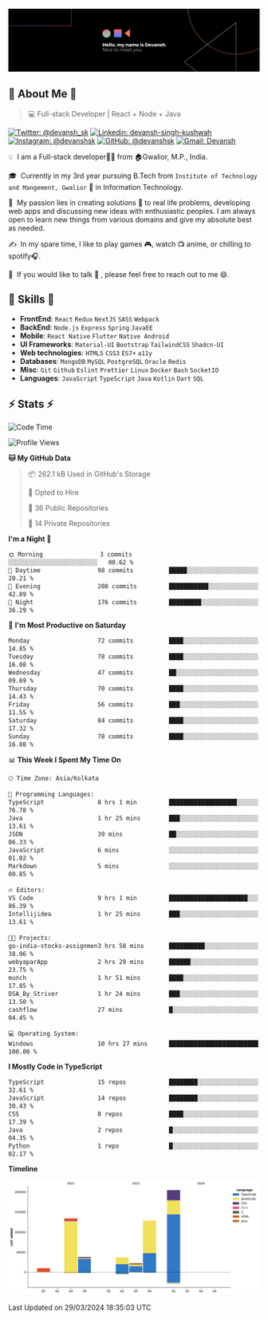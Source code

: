 ![Banner](./Devansh%20Singh%20Banner.png)

## 👋 About Me 👋

> 💻 Full-stack Developer | React + Node + Java

[![Twitter: @devansh_sk](https://img.shields.io/twitter/follow/devansh_sk?style=social)](https://twitter.com/devansh_sk)
[![Linkedin: devansh-singh-kushwah](https://img.shields.io/badge/-Devansh%20Singh%20Kushwah-blue?style=flat-square&logo=Linkedin&logoColor=white&link=https://www.linkedin.com/in/devanshsk/)](https://www.linkedin.com/in/devanshsk/)
[![Instagram: @devanshsk](https://img.shields.io/badge/-devanshsk-E4405F?style=flat-square&logo=instagram&logoColor=white)](https://instagram.com/devanshsk)
[![GitHub: @devanshsk](https://img.shields.io/github/followers/devanshsk?label=follow&style=social)](https://github.com/devanshsk)
[![Gmail: Devansh](https://img.shields.io/badge/Gmail-D14836?style=flat-square&logo=gmail&logoColor=white)](mailto:work.devanshsk@gmail.com)

💡 &nbsp;I am a Full-stack developer🧑‍💻 from 🏠Gwalior, M.P., India.

🎓 &nbsp;Currently in my 3rd year pursuing B.Tech from `Institute of Technology and Mangement, Gwalior` 🏫 in Information Technology.

🌱 &nbsp;My passion lies in creating solutions 🚩 to real life problems, developing web apps and discussing new ideas with enthusiastic peoples.
I am always open to learn new things from various domains and give my absolute best as needed.

✍️ &nbsp;In my spare time, I like to play games 🎮, watch 📺 anime, or chilling to spotify🎧.

💬 &nbsp;If you would like to talk 👋 , please feel free to reach out to me 😄.

##  🎉 Skills  🎉
- **FrontEnd**: `React` `Redux` `NextJS` `SASS` `Webpack`
- **BackEnd**: `Node.js` `Express` `Spring` `JavaEE`
- **Mobile**: `React Native` `Flutter` `Native Android`
- **UI Frameworks**: `Material-UI` `Bootstrap` `TailwindCSS` `Shadcn-UI`
- **Web technologies**: `HTML5` `CSS3` `ES7+` `a11y`
- **Databases**: `MongoDB` `MySQL` `PostgreSQL` `Oracle` `Redis`
- **Misc**: `Git` `Github` `Eslint` `Prettier` `Linux` `Docker` `Bash` `SocketIO`
- **Languages**: `JavaScript` `TypeScript` `Java` `Kotlin` `Dart` `SQL`

## ⚡ Stats ⚡
<!--START_SECTION:waka-->
![Code Time](http://img.shields.io/badge/Code%20Time-135%20hrs%2059%20mins-blue)

![Profile Views](http://img.shields.io/badge/Profile%20Views-0-blue)

**🐱 My GitHub Data** 

> 📦 262.1 kB Used in GitHub's Storage 
 > 
> 💼 Opted to Hire
 > 
> 📜 36 Public Repositories 
 > 
> 🔑 14 Private Repositories 
 > 
**I'm a Night 🦉** 

```text
🌞 Morning                3 commits           ░░░░░░░░░░░░░░░░░░░░░░░░░   00.62 % 
🌆 Daytime                98 commits          █████░░░░░░░░░░░░░░░░░░░░   20.21 % 
🌃 Evening                208 commits         ███████████░░░░░░░░░░░░░░   42.89 % 
🌙 Night                  176 commits         █████████░░░░░░░░░░░░░░░░   36.29 % 
```
📅 **I'm Most Productive on Saturday** 

```text
Monday                   72 commits          ████░░░░░░░░░░░░░░░░░░░░░   14.85 % 
Tuesday                  78 commits          ████░░░░░░░░░░░░░░░░░░░░░   16.08 % 
Wednesday                47 commits          ██░░░░░░░░░░░░░░░░░░░░░░░   09.69 % 
Thursday                 70 commits          ████░░░░░░░░░░░░░░░░░░░░░   14.43 % 
Friday                   56 commits          ███░░░░░░░░░░░░░░░░░░░░░░   11.55 % 
Saturday                 84 commits          ████░░░░░░░░░░░░░░░░░░░░░   17.32 % 
Sunday                   78 commits          ████░░░░░░░░░░░░░░░░░░░░░   16.08 % 
```


📊 **This Week I Spent My Time On** 

```text
🕑︎ Time Zone: Asia/Kolkata

💬 Programming Languages: 
TypeScript               8 hrs 1 min         ███████████████████░░░░░░   76.78 % 
Java                     1 hr 25 mins        ███░░░░░░░░░░░░░░░░░░░░░░   13.61 % 
JSON                     39 mins             ██░░░░░░░░░░░░░░░░░░░░░░░   06.33 % 
JavaScript               6 mins              ░░░░░░░░░░░░░░░░░░░░░░░░░   01.02 % 
Markdown                 5 mins              ░░░░░░░░░░░░░░░░░░░░░░░░░   00.85 % 

🔥 Editors: 
VS Code                  9 hrs 1 min         ██████████████████████░░░   86.39 % 
Intellijidea             1 hr 25 mins        ███░░░░░░░░░░░░░░░░░░░░░░   13.61 % 

🐱‍💻 Projects: 
go-india-stocks-assignmen3 hrs 58 mins       ██████████░░░░░░░░░░░░░░░   38.06 % 
webyaparApp              2 hrs 29 mins       ██████░░░░░░░░░░░░░░░░░░░   23.75 % 
munch                    1 hr 51 mins        ████░░░░░░░░░░░░░░░░░░░░░   17.85 % 
DSA_By_Striver           1 hr 24 mins        ███░░░░░░░░░░░░░░░░░░░░░░   13.50 % 
cashflow                 27 mins             █░░░░░░░░░░░░░░░░░░░░░░░░   04.45 % 

💻 Operating System: 
Windows                  10 hrs 27 mins      █████████████████████████   100.00 % 
```

**I Mostly Code in TypeScript** 

```text
TypeScript               15 repos            ████████░░░░░░░░░░░░░░░░░   32.61 % 
JavaScript               14 repos            ████████░░░░░░░░░░░░░░░░░   30.43 % 
CSS                      8 repos             ████░░░░░░░░░░░░░░░░░░░░░   17.39 % 
Java                     2 repos             █░░░░░░░░░░░░░░░░░░░░░░░░   04.35 % 
Python                   1 repo              █░░░░░░░░░░░░░░░░░░░░░░░░   02.17 % 
```



**Timeline**

![Lines of Code chart](https://raw.githubusercontent.com/DevanshSK/DevanshSK/main/assets/bar_graph.png)


 Last Updated on 29/03/2024 18:35:03 UTC
<!--END_SECTION:waka-->
